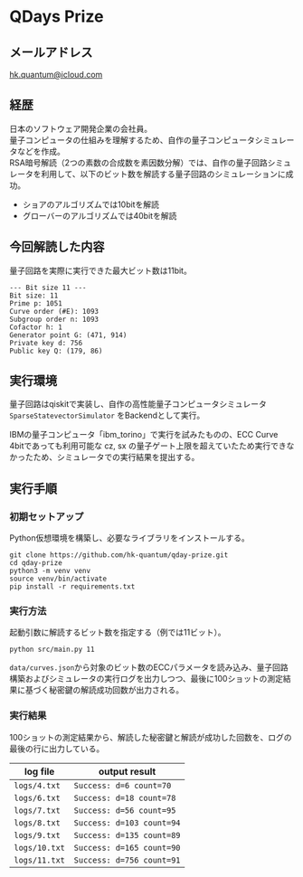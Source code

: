 # QDays Prize

## メールアドレス

hk.quantum@icloud.com

## 経歴

日本のソフトウェア開発企業の会社員。  
量子コンピュータの仕組みを理解するため、自作の量子コンピュータシミュレータなどを作成。  
RSA暗号解読（2つの素数の合成数を素因数分解）では、自作の量子回路シミュレータを利用して、以下のビット数を解読する量子回路のシミュレーションに成功。

- ショアのアルゴリズムでは10bitを解読
- グローバーのアルゴリズムでは40bitを解読

## 今回解読した内容

量子回路を実際に実行できた最大ビット数は11bit。

```
--- Bit size 11 ---
Bit size: 11
Prime p: 1051
Curve order (#E): 1093
Subgroup order n: 1093
Cofactor h: 1
Generator point G: (471, 914)
Private key d: 756
Public key Q: (179, 86)
```

## 実行環境

量子回路はqiskitで実装し、自作の高性能量子コンピュータシミュレータ `SparseStatevectorSimulator` をBackendとして実行。

IBMの量子コンピュータ「ibm_torino」で実行を試みたものの、ECC Curve 4bitであっても利用可能な cz, sx の量子ゲート上限を超えていたため実行できなかったため、シミュレータでの実行結果を提出する。

## 実行手順

### 初期セットアップ

Python仮想環境を構築し、必要なライブラリをインストールする。

```
git clone https://github.com/hk-quantum/qday-prize.git
cd qday-prize
python3 -m venv venv
source venv/bin/activate
pip install -r requirements.txt
```

### 実行方法

起動引数に解読するビット数を指定する（例では11ビット）。

```
python src/main.py 11
```

`data/curves.json`から対象のビット数のECCパラメータを読み込み、量子回路構築およびシミュレータの実行ログを出力しつつ、最後に100ショットの測定結果に基づく秘密鍵の解読成功回数が出力される。

### 実行結果

100ショットの測定結果から、解読した秘密鍵と解読が成功した回数を、ログの最後の行に出力している。

|log file|output result|
|---|---|
|`logs/4.txt`|`Success: d=6 count=70`|
|`logs/6.txt`|`Success: d=18 count=78`|
|`logs/7.txt`|`Success: d=56 count=95`|
|`logs/8.txt`|`Success: d=103 count=94`|
|`logs/9.txt`|`Success: d=135 count=89`|
|`logs/10.txt`|`Success: d=165 count=90`|
|`logs/11.txt`|`Success: d=756 count=91`|


